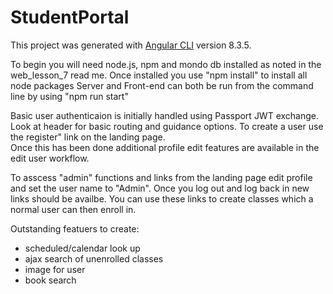 # StudentPortal

This project was generated with [Angular CLI](https://github.com/angular/angular-cli) version 8.3.5.

To begin you will need node.js, npm and mondo db installed as noted in the web_lesson_7 read me.
Once installed you use "npm install" to install all node packages
Server and Front-end can both be run from the command line by using "npm run start"

Basic user authenticaion is initially handled using Passport JWT exchange.
Look at header for basic routing and guidance options.
To create a user use the register" link on the landing page.  
Once this has been done additional profile edit features are available in the edit user workflow.

To asscess "admin" functions and links from the landing page edit profile and set the user name to "Admin".
Once you log out and log back in new links should be availbe.  You can use these links to create classes
which a normal user can then enroll in. 

Outstanding featuers to create:
 - scheduled/calendar look up
 - ajax search of unenrolled classes
 - image for user
 - book search
   


